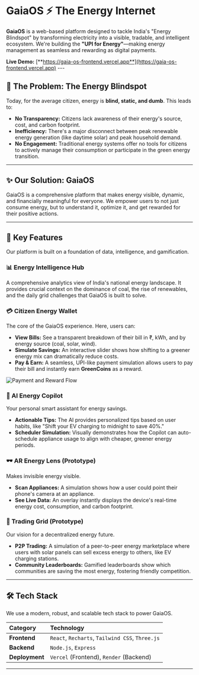 # GaiaOS ⚡ The Energy Internet

**GaiaOS** is a web-based platform designed to tackle India's "Energy Blindspot" by transforming electricity into a visible, tradable, and intelligent ecosystem. We're building the **"UPI for Energy"**—making energy management as seamless and rewarding as digital payments.

**Live Demo:** [**https://gaia-os-frontend.vercel.app**](https://gaia-os-frontend.vercel.app) ---

## 🎯 The Problem: The Energy Blindspot

Today, for the average citizen, energy is **blind, static, and dumb**. This leads to:
* **No Transparency:** Citizens lack awareness of their energy's source, cost, and carbon footprint.
* **Inefficiency:** There's a major disconnect between peak renewable energy generation (like daytime solar) and peak household demand.
* **No Engagement:** Traditional energy systems offer no tools for citizens to actively manage their consumption or participate in the green energy transition.

---

## ✨ Our Solution: GaiaOS

GaiaOS is a comprehensive platform that makes energy visible, dynamic, and financially meaningful for everyone. We empower users to not just consume energy, but to understand it, optimize it, and get rewarded for their positive actions.

---

## 🚀 Key Features

Our platform is built on a foundation of data, intelligence, and gamification.

### 📊 Energy Intelligence Hub
A comprehensive analytics view of India's national energy landscape. It provides crucial context on the dominance of coal, the rise of renewables, and the daily grid challenges that GaiaOS is built to solve.

### 💳 Citizen Energy Wallet
The core of the GaiaOS experience. Here, users can:
* **View Bills:** See a transparent breakdown of their bill in ₹, kWh, and by energy source (coal, solar, wind).
* **Simulate Savings:** An interactive slider shows how shifting to a greener energy mix can dramatically reduce costs.
* **Pay & Earn:** A seamless, UPI-like payment simulation allows users to pay their bill and instantly earn **GreenCoins** as a reward.

![Payment and Reward Flow](https://i.imgur.com/your-payment-gif.gif) 

### 🤖 AI Energy Copilot
Your personal smart assistant for energy savings.
* **Actionable Tips:** The AI provides personalized tips based on user habits, like "Shift your EV charging to midnight to save 40%."
* **Scheduler Simulation:** Visually demonstrates how the Copilot can auto-schedule appliance usage to align with cheaper, greener energy periods.

### 🕶️ AR Energy Lens (Prototype)
Makes invisible energy visible.
* **Scan Appliances:** A simulation shows how a user could point their phone's camera at an appliance.
* **See Live Data:** An overlay instantly displays the device's real-time energy cost, consumption, and carbon footprint.

### 🔗 Trading Grid (Prototype)
Our vision for a decentralized energy future.
* **P2P Trading:** A simulation of a peer-to-peer energy marketplace where users with solar panels can sell excess energy to others, like EV charging stations.
* **Community Leaderboards:** Gamified leaderboards show which communities are saving the most energy, fostering friendly competition.

---

## 🛠️ Tech Stack

We use a modern, robust, and scalable tech stack to power GaiaOS.

| Category  | Technology                                                              |
| :-------- | :---------------------------------------------------------------------- |
| **Frontend** | `React`, `Recharts`, `Tailwind CSS`, `Three.js`                         |
| **Backend** | `Node.js`, `Express`                                                    |
| **Deployment**| `Vercel` (Frontend), `Render` (Backend)                                 |

---
